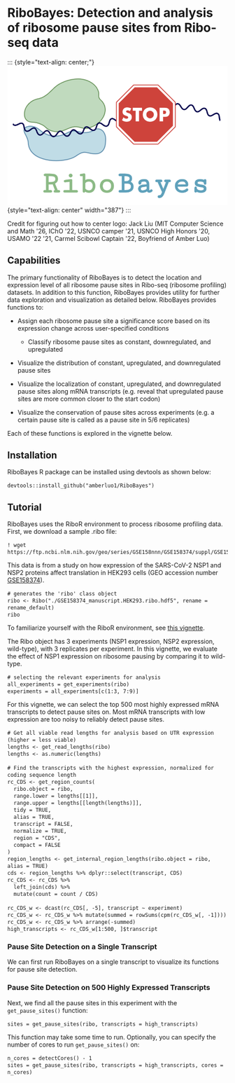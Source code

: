 # RiboBayes: Detection and analysis of ribosome pause sites from Ribo-seq data

::: {style="text-align: center;"}
![](RiboBayes%20Logo.png){style="text-align: center" width="387"}
:::

Credit for figuring out how to center logo: Jack Liu (MIT Computer Science and Math '26, IChO '22, USNCO camper '21, USNCO High Honors '20, USAMO '22 '21, Carmel Scibowl Captain '22, Boyfriend of Amber Luo)

## Capabilities

The primary functionality of RiboBayes is to detect the location and expression level of all ribosome pause sites in Ribo-seq (ribosome profiling) datasets. In addition to this function, RiboBayes provides utility for further data exploration and visualization as detailed below. RiboBayes provides functions to:

-   Assign each ribosome pause site a significance score based on its expression change across user-specified conditions

    -   Classify ribosome pause sites as constant, downregulated, and upregulated

-   Visualize the distribution of constant, upregulated, and downregulated pause sites

-   Visualize the localization of constant, upregulated, and downregulated pause sites along mRNA transcripts (e.g. reveal that upregulated pause sites are more common closer to the start codon)

-   Visualize the conservation of pause sites across experiments (e.g. a certain pause site is called as a pause site in 5/6 replicates)

Each of these functions is explored in the vignette below.

## Installation

RiboBayes R package can be installed using devtools as shown below:

```{r}
devtools::install_github("amberluo1/RiboBayes")
```

## Tutorial

RiboBayes uses the RiboR environment to process ribosome profiling data. First, we download a sample .ribo file:

```{bash}
! wget https://ftp.ncbi.nlm.nih.gov/geo/series/GSE158nnn/GSE158374/suppl/GSE158374_manuscript.HEK293.ribo.hdf5
```

This data is from a study on how expression of the SARS-CoV-2 NSP1 and NSP2 proteins affect translation in HEK293 cells (GEO accession number [GSE158374](https://www.ncbi.nlm.nih.gov/geo/query/acc.cgi?acc=GSE158374)).

```{r}
# generates the 'ribo' class object 
ribo <- Ribo("./GSE158374_manuscript.HEK293.ribo.hdf5", rename = rename_default)
ribo
```

To familiarize yourself with the RiboR environment, see [this vignette](https://ribosomeprofiling.github.io/ribor/ribor.html).

The Ribo object has 3 experiments (NSP1 expression, NSP2 expression, wild-type), with 3 replicates per experiment. In this vignette, we evaluate the effect of NSP1 expression on ribosome pausing by comparing it to wild-type.

```{r}
# selecting the relevant experiments for analysis 
all_experiments = get_experiments(ribo)
experiments = all_experiments[c(1:3, 7:9)]
```

For this vignette, we can select the top 500 most highly expressed mRNA transcripts to detect pause sites on. Most mRNA transcripts with low expression are too noisy to reliably detect pause sites.

```{r}
# Get all viable read lengths for analysis based on UTR expression (higher = less viable)
lengths <- get_read_lengths(ribo)
lengths <- as.numeric(lengths)

# Find the transcripts with the highest expression, normalized for coding sequence length 
rc_CDS <- get_region_counts(
  ribo.object = ribo,
  range.lower = lengths[[1]],
  range.upper = lengths[[length(lengths)]],
  tidy = TRUE,
  alias = TRUE,
  transcript = FALSE,
  normalize = TRUE,
  region = "CDS",
  compact = FALSE
)
region_lengths <- get_internal_region_lengths(ribo.object = ribo, alias = TRUE)
cds <- region_lengths %>% dplyr::select(transcript, CDS)
rc_CDS <- rc_CDS %>%
  left_join(cds) %>%
  mutate(count = count / CDS)

rc_CDS_w <- dcast(rc_CDS[, -5], transcript ~ experiment)
rc_CDS_w <- rc_CDS_w %>% mutate(summed = rowSums(cpm(rc_CDS_w[, -1])))
rc_CDS_w <- rc_CDS_w %>% arrange(-summed)
high_transcripts <- rc_CDS_w[1:500, ]$transcript
```

### Pause Site Detection on a Single Transcript

We can first run RiboBayes on a single transcript to visualize its functions for pause site detection.

### Pause Site Detection on 500 Highly Expressed Transcripts

Next, we find all the pause sites in this experiment with the `get_pause_sites()` function:

```{r}
sites = get_pause_sites(ribo, transcripts = high_transcripts)
```

This function may take some time to run. Optionally, you can specify the number of cores to run `get_pause_sites()` on:

```{r}
n_cores = detectCores() - 1
sites = get_pause_sites(ribo, transcripts = high_transcripts, cores = n_cores)
```
